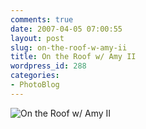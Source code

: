 ```yaml
---
comments: true
date: 2007-04-05 07:00:55
layout: post
slug: on-the-roof-w-amy-ii
title: On the Roof w/ Amy II
wordpress_id: 288
categories:
- PhotoBlog
---
```


![On the Roof w/ Amy II](http://ryanfitzer.com/main/wp-content/uploads/2007/04/ontheroofwamy.jpg)
